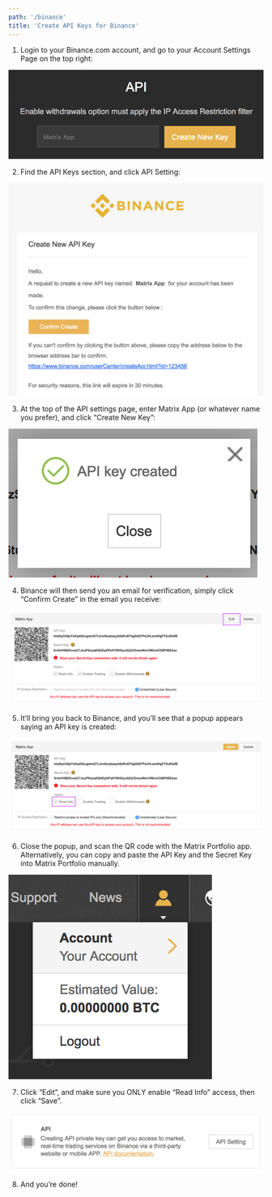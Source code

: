 ```yaml
---
path: '/binance'
title: 'Create API Keys for Binance'
---
```


1. Login to your Binance.com account, and go to your Account Settings Page on the top right:

![Step 1](binance-step-1.png)

2. Find the API Keys section, and click API Setting:

![Step 2](binance-step-2.png)

3. At the top of the API settings page, enter Matrix App (or whatever name you prefer), and click “Create New Key”:

![Step 3](binance-step-3.png)

4. Binance will then send you an email for verification, simply click “Confirm Create” in the email you receive:

![Step 4](binance-step-4.png)

5. It’ll bring you back to Binance, and you’ll see that a popup appears saying an API key is created:

![Step 5](binance-step-5.png)

6. Close the popup, and scan the QR code with the Matrix Portfolio app. Alternatively, you can copy and paste the API Key and the Secret Key into Matrix Portfolio manually.

![Step 6](binance-step-6.png)

7. Click “Edit”, and make sure you ONLY enable “Read Info” access, then click “Save”.

![Step 7](binance-step-7.png)

8. And you’re done!
